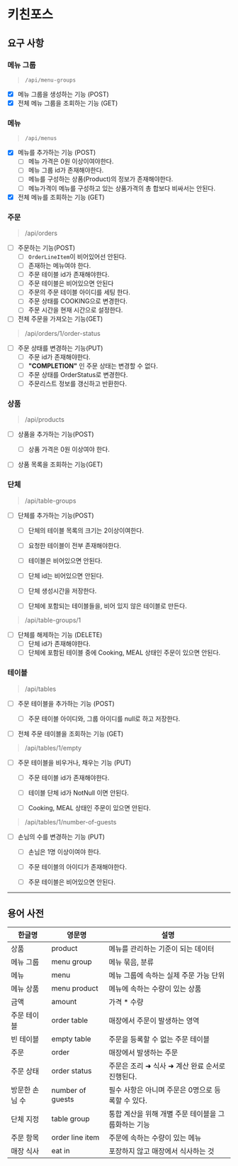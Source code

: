 # 키친포스

## 요구 사항

### 메뉴 그룹 
> `/api/menu-groups`

- [x] 메뉴 그룹을 생성하는 기능 (POST)
- [x] 전체 메뉴 그룹을 조회하는 기능 (GET)

### 메뉴
> `/api/menus`

- [x] 메뉴를 추가하는 기능 (POST)
  - [ ] 메뉴 가격은 0원 이상이여야한다.
  - [ ] 메뉴 그룹 id가 존재해야한다.
  - [ ] 메뉴를 구성하는 상품(Product)의 정보가 존재해야한다.
  - [ ] 메뉴가격이 메뉴를 구성하고 있는 상품가격의 총 합보다 비싸서는 안된다.

- [x] 전체 메뉴를 조회하는 기능 (GET)

### 주문
> /api/orders

- [ ] 주문하는 기능(POST)
  - [ ] `OrderLineItem`이 비어있어선 안된다.
  - [ ] 존재하는 메뉴여야 한다.
  - [ ] 주문 테이블 id가 존재해야한다.
  - [ ] 주문 테이블은 비어있으면 안된다
  - [ ] 주문의 주문 테이블 아이디를 세팅 한다.
  - [ ] 주문 상태를 COOKING으로 변경한다.
  - [ ] 주문 시간을 현재 시간으로 설정한다.

- [ ] 전체 주문을 가져오는 기능(GET)

> /api/orders/1/order-status

- [ ] 주문 상태를 변경하는 기능(PUT)
  - [ ] 주문 id가 존재해야한다.
  - [ ] **"COMPLETION"** 인 주문 상태는 변경할 수 없다.
  - [ ] 주문 상태를 OrderStatus로 변경한다.
  - [ ] 주문리스트 정보를 갱신하고 반환한다.

### 상품
> /api/products

- [ ] 상품을 추가하는 기능(POST)
  - [ ] 상품 가격은 0원 이상여야 한다.

- [ ] 상품 목록을 조회하는 기능(GET)  


### 단체
> /api/table-groups

- [ ] 단체를 추가하는 기능(POST)
  - [ ] 단체의 테이블 목록의 크기는 2이상이여한다.
  - [ ] 요청한 테이블이 전부 존재해야한다.
  - [ ] 테이블은 비어있으면 안된다.
  - [ ] 단체 id는 비어있으면 안된다.
  - [ ] 단체 생성시간을 저장한다.
  - [ ] 단체에 포함되는 테이블들을, 비어 있지 않은 테이블로 만든다.


> /api/table-groups/1

- [ ] 단체를 해제하는 기능 (DELETE)
  - [ ] 단체 id가 존재해야한다.
  - [ ] 단체에 포함된 테이블 중에 Cooking, MEAL 상태인 주문이 있으면 안된다.

### 테이블
> /api/tables

- [ ] 주문 테이블을 추가하는 기능 (POST)
  - [ ] 주문 테이블 아이디와, 그룹 아이디를 null로 하고 저장한다.

- [ ] 전체 주문 테이블을 조회하는 기능 (GET)


> /api/tables/1/empty

- [ ] 주문 테이블을 비우거나, 채우는 기능 (PUT)
  - [ ] 주문 테이블 id가 존재해야한다.
  - [ ] 테이블 단체 id가 NotNull 이면 안된다.
  - [ ] Cooking, MEAL 상태인 주문이 있으면 안된다.


> /api/tables/1/number-of-guests

- [ ] 손님의 수를 변경하는 기능 (PUT)
  - [ ] 손님은 1명 이상이여야 한다.
  - [ ] 주문 테이블의 아이디가 존재해야한다.
  - [ ] 주문 테이블은 비어있으면 안된다.



---

## 용어 사전

| 한글명 | 영문명 | 설명 |
| --- | --- | --- |
| 상품 | product | 메뉴를 관리하는 기준이 되는 데이터 |
| 메뉴 그룹 | menu group | 메뉴 묶음, 분류 |
| 메뉴 | menu | 메뉴 그룹에 속하는 실제 주문 가능 단위 |
| 메뉴 상품 | menu product | 메뉴에 속하는 수량이 있는 상품 |
| 금액 | amount | 가격 * 수량 |
| 주문 테이블 | order table | 매장에서 주문이 발생하는 영역 |
| 빈 테이블 | empty table | 주문을 등록할 수 없는 주문 테이블 |
| 주문 | order | 매장에서 발생하는 주문 |
| 주문 상태 | order status | 주문은 조리 ➜ 식사 ➜ 계산 완료 순서로 진행된다. |
| 방문한 손님 수 | number of guests | 필수 사항은 아니며 주문은 0명으로 등록할 수 있다. |
| 단체 지정 | table group | 통합 계산을 위해 개별 주문 테이블을 그룹화하는 기능 |
| 주문 항목 | order line item | 주문에 속하는 수량이 있는 메뉴 |
| 매장 식사 | eat in | 포장하지 않고 매장에서 식사하는 것 |
